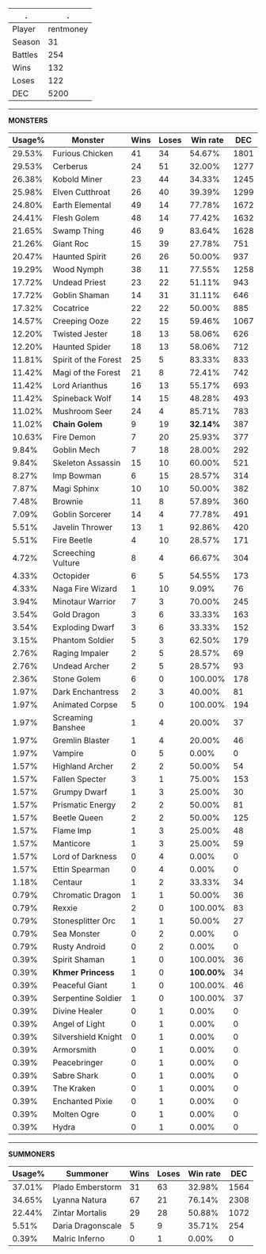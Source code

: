 .|.
|-|-
Player|rentmoney
Season|31
Battles|254
Wins|132
Loses|122
DEC|5200

---
**MONSTERS**

Usage%|Monster|Wins|Loses|Win rate|DEC|
-|-|-|-|-|-|
29.53%|Furious Chicken|41|34|54.67%|1801|
29.53%|Cerberus|24|51|32.00%|1277|
26.38%|Kobold Miner|23|44|34.33%|1245|
25.98%|Elven Cutthroat|26|40|39.39%|1299|
24.80%|Earth Elemental|49|14|77.78%|1672|
24.41%|Flesh Golem|48|14|77.42%|1632|
21.65%|Swamp Thing|46|9|83.64%|1628|
21.26%|Giant Roc|15|39|27.78%|751|
20.47%|Haunted Spirit|26|26|50.00%|937|
19.29%|Wood Nymph|38|11|77.55%|1258|
17.72%|Undead Priest|23|22|51.11%|943|
17.72%|Goblin Shaman|14|31|31.11%|646|
17.32%|Cocatrice|22|22|50.00%|885|
14.57%|Creeping Ooze|22|15|59.46%|1067|
12.20%|Twisted Jester|18|13|58.06%|626|
12.20%|Haunted Spider|18|13|58.06%|712|
11.81%|Spirit of the Forest|25|5|83.33%|833|
11.42%|Magi of the Forest|21|8|72.41%|742|
11.42%|Lord Arianthus|16|13|55.17%|693|
11.42%|Spineback Wolf|14|15|48.28%|493|
11.02%|Mushroom Seer|24|4|85.71%|783|
11.02%|**Chain Golem**|9|19|**32.14%**|387|
10.63%|Fire Demon|7|20|25.93%|377|
9.84%|Goblin Mech|7|18|28.00%|292|
9.84%|Skeleton Assassin|15|10|60.00%|521|
8.27%|Imp Bowman|6|15|28.57%|314|
7.87%|Magi Sphinx|10|10|50.00%|382|
7.48%|Brownie|11|8|57.89%|360|
7.09%|Goblin Sorcerer|14|4|77.78%|491|
5.51%|Javelin Thrower|13|1|92.86%|420|
5.51%|Fire Beetle|4|10|28.57%|171|
4.72%|Screeching Vulture|8|4|66.67%|304|
4.33%|Octopider|6|5|54.55%|173|
4.33%|Naga Fire Wizard|1|10|9.09%|76|
3.94%|Minotaur Warrior|7|3|70.00%|245|
3.54%|Gold Dragon|3|6|33.33%|163|
3.54%|Exploding Dwarf|3|6|33.33%|152|
3.15%|Phantom Soldier|5|3|62.50%|179|
2.76%|Raging Impaler|2|5|28.57%|69|
2.76%|Undead Archer|2|5|28.57%|93|
2.36%|Stone Golem|6|0|100.00%|178|
1.97%|Dark Enchantress|2|3|40.00%|81|
1.97%|Animated Corpse|5|0|100.00%|194|
1.97%|Screaming Banshee|1|4|20.00%|37|
1.97%|Gremlin Blaster|1|4|20.00%|46|
1.97%|Vampire|0|5|0.00%|0|
1.57%|Highland Archer|2|2|50.00%|54|
1.57%|Fallen Specter|3|1|75.00%|153|
1.57%|Grumpy Dwarf|1|3|25.00%|30|
1.57%|Prismatic Energy|2|2|50.00%|81|
1.57%|Beetle Queen|2|2|50.00%|125|
1.57%|Flame Imp|1|3|25.00%|48|
1.57%|Manticore|1|3|25.00%|59|
1.57%|Lord of Darkness|0|4|0.00%|0|
1.57%|Ettin Spearman|0|4|0.00%|0|
1.18%|Centaur|1|2|33.33%|34|
0.79%|Chromatic Dragon|1|1|50.00%|36|
0.79%|Rexxie|2|0|100.00%|83|
0.79%|Stonesplitter Orc|1|1|50.00%|27|
0.79%|Sea Monster|0|2|0.00%|0|
0.79%|Rusty Android|0|2|0.00%|0|
0.39%|Spirit Shaman|1|0|100.00%|36|
0.39%|**Khmer Princess**|1|0|**100.00%**|34|
0.39%|Peaceful Giant|1|0|100.00%|46|
0.39%|Serpentine Soldier|1|0|100.00%|37|
0.39%|Divine Healer|0|1|0.00%|0|
0.39%|Angel of Light|0|1|0.00%|0|
0.39%|Silvershield Knight|0|1|0.00%|0|
0.39%|Armorsmith|0|1|0.00%|0|
0.39%|Peacebringer|0|1|0.00%|0|
0.39%|Sabre Shark|0|1|0.00%|0|
0.39%|The Kraken|0|1|0.00%|0|
0.39%|Enchanted Pixie|0|1|0.00%|0|
0.39%|Molten Ogre|0|1|0.00%|0|
0.39%|Hydra|0|1|0.00%|0|

---
**SUMMONERS**

Usage%|Summoner|Wins|Loses|Win rate|DEC|
-|-|-|-|-|-|
37.01%|Plado Emberstorm|31|63|32.98%|1564|
34.65%|Lyanna Natura|67|21|76.14%|2308|
22.44%|Zintar Mortalis|29|28|50.88%|1072|
5.51%|Daria Dragonscale|5|9|35.71%|254|
0.39%|Malric Inferno|0|1|0.00%|0|
